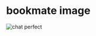 # bookmate image
 ![chat perfect](https://github.com/user-attachments/assets/a4568d1d-afda-4704-8ad3-86345ecd2cf3)
